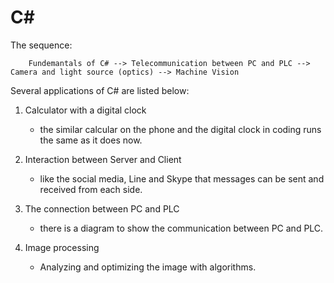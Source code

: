 # C#

The sequence:
        
        Fundemantals of C# --> Telecommunication between PC and PLC --> Camera and light source (optics) --> Machine Vision

Several applications of C# are listed below:

1. Calculator with a digital clock
    - the similar calcular on the phone and the digital clock in coding runs the same as it does now.
    
2. Interaction between Server and Client
    - like the social media, Line and Skype that messages can be sent and received from each side.
    
3. The connection between PC and PLC
    - there is a diagram to show the communication between PC and PLC.
    
4. Image processing
    - Analyzing and optimizing the image with algorithms.
